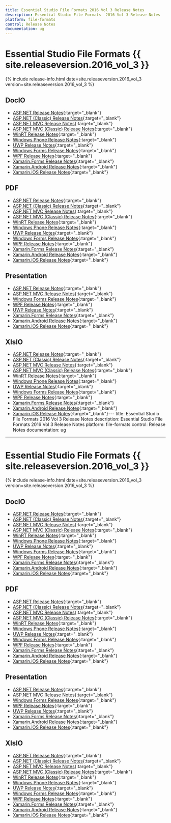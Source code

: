 ```yaml
---
title: Essential Studio File Formats 2016 Vol 3 Release Notes
description: Essential Studio File Formats  2016 Vol 3 Release Notes
platform: file-formats
control: Release Notes
documentation: ug
---
```


# Essential Studio File Formats {{ site.releaseversion.2016_vol_3  }}

{% include release-info.html date=site.releaseversion.2016_vol_3 version=site.releaseversion.2016_vol_3 %} 

## DocIO

* [ASP.NET Release Notes](/aspnet/release-notes/v14.3.0.49#docio){:target="_blank"}
* [ASP.NET (Classic) Release Notes](/aspnet-classic/release-notes/v14.3.0.49#docio){:target="_blank"}
* [ASP.NET MVC Release Notes](/aspnetmvc/release-notes/v14.3.0.49#docio){:target="_blank"}
* [ASP.NET MVC (Classic) Release Notes](/aspnetmvc-classic/release-notes/v14.3.0.49#docio){:target="_blank"}
* [WinRT Release Notes](/winrt/release-notes/v14.3.0.49#docio){:target="_blank"}
* [Windows Phone Release Notes](/wp8/release-notes/wp-winrt/v14.3.0.49#docio){:target="_blank"}
* [UWP Release Notes](/uwp/release-notes/v14.3.0.49#docio){:target="_blank"}
* [Windows Forms Release Notes](/windowsforms/release-notes/v14.3.0.49#docio){:target="_blank"}
* [WPF Release Notes](/wpf/release-notes/v14.3.0.49#docio){:target="_blank"}
* [Xamarin.Forms Release Notes](/xamarin/release-notes/v14.3.0.49#docio){:target="_blank"}
* [Xamarin.Android Release Notes](/xamarin-android/release-notes/v14.3.0.49#docio){:target="_blank"}
* [Xamarin.iOS Release Notes](/xamarin-ios/release-notes/v14.3.0.49#docio){:target="_blank"}

## PDF

* [ASP.NET Release Notes](/aspnet/release-notes/v14.3.0.49#pdf){:target="_blank"}
* [ASP.NET (Classic) Release Notes](/aspnet-classic/release-notes/v14.3.0.49#pdf){:target="_blank"}
* [ASP.NET MVC Release Notes](/aspnetmvc/release-notes/v14.3.0.49#pdf){:target="_blank"}
* [ASP.NET MVC (Classic) Release Notes](/aspnetmvc-classic/release-notes/v14.3.0.49#pdf){:target="_blank"}
* [WinRT Release Notes](/winrt/release-notes/v14.3.0.49#pdf){:target="_blank"}
* [Windows Phone Release Notes](/wp8/release-notes/wp-winrt/v14.3.0.49#pdf){:target="_blank"}
* [UWP Release Notes](/uwp/release-notes/v14.3.0.49#pdf){:target="_blank"}
* [Windows Forms Release Notes](/windowsforms/release-notes/v14.3.0.49#pdf){:target="_blank"}
* [WPF Release Notes](/wpf/release-notes/v14.3.0.49#pdf){:target="_blank"}
* [Xamarin.Forms Release Notes](/xamarin/release-notes/v14.3.0.49#pdf){:target="_blank"}
* [Xamarin.Android Release Notes](/xamarin-android/release-notes/v14.3.0.49#pdf){:target="_blank"}
* [Xamarin.iOS Release Notes](/xamarin-ios/release-notes/v14.3.0.49#pdf){:target="_blank"}

## Presentation

* [ASP.NET Release Notes](/aspnet/release-notes/v14.3.0.49#presentation){:target="_blank"}
* [ASP.NET MVC Release Notes](/aspnetmvc/release-notes/v14.3.0.49#presentation){:target="_blank"}
* [Windows Forms Release Notes](/windowsforms/release-notes/v14.3.0.49#presentation){:target="_blank"}
* [WPF Release Notes](/wpf/release-notes/v14.3.0.49#presentation){:target="_blank"}
* [UWP Release Notes](/uwp/release-notes/v14.3.0.49#presentation){:target="_blank"}
* [Xamarin.Forms Release Notes](/xamarin/release-notes/v14.3.0.49#presentation){:target="_blank"}
* [Xamarin.Android Release Notes](/xamarin-android/release-notes/v14.3.0.49#presentation){:target="_blank"}
* [Xamarin.iOS Release Notes](/xamarin-ios/release-notes/v14.3.0.49#presentation){:target="_blank"}

## XlsIO

* [ASP.NET Release Notes](/aspnet/release-notes/v14.3.0.49#xlsio){:target="_blank"}
* [ASP.NET (Classic) Release Notes](/aspnet-classic/release-notes/v14.3.0.49#xlsio){:target="_blank"}
* [ASP.NET MVC Release Notes](/aspnetmvc/release-notes/v14.3.0.49#xlsio){:target="_blank"}
* [ASP.NET MVC (Classic) Release Notes](/aspnetmvc-classic/release-notes/v14.3.0.49#xlsio){:target="_blank"}
* [WinRT Release Notes](/winrt/release-notes/v14.3.0.49#xlsio){:target="_blank"}
* [Windows Phone Release Notes](/wp8/release-notes/wp-winrt/v14.3.0.49#xlsio){:target="_blank"}
* [UWP Release Notes](/uwp/release-notes/v14.3.0.49#xlsio){:target="_blank"}
* [Windows Forms Release Notes](/windowsforms/release-notes/v14.3.0.49#xlsio){:target="_blank"}
* [WPF Release Notes](/wpf/release-notes/v14.3.0.49#xlsio){:target="_blank"}
* [Xamarin.Forms Release Notes](/xamarin/release-notes/v14.3.0.49#xlsio){:target="_blank"}
* [Xamarin.Android Release Notes](/xamarin-android/release-notes/v14.3.0.49#xlsio){:target="_blank"}
* [Xamarin.iOS Release Notes](/xamarin-ios/release-notes/v14.3.0.49#xlsio){:target="_blank"}---
title: Essential Studio File Formats 2016 Vol 3 Release Notes
description: Essential Studio File Formats  2016 Vol 3 Release Notes
platform: file-formats
control: Release Notes
documentation: ug
---

# Essential Studio File Formats {{ site.releaseversion.2016_vol_3  }}

{% include release-info.html date=site.releaseversion.2016_vol_3 version=site.releaseversion.2016_vol_3 %} 

## DocIO

* [ASP.NET Release Notes](/aspnet/release-notes/v14.3.0.49#docio){:target="_blank"}
* [ASP.NET (Classic) Release Notes](/aspnet-classic/release-notes/v14.3.0.49#docio){:target="_blank"}
* [ASP.NET MVC Release Notes](/aspnetmvc/release-notes/v14.3.0.49#docio){:target="_blank"}
* [ASP.NET MVC (Classic) Release Notes](/aspnetmvc-classic/release-notes/v14.3.0.49#docio){:target="_blank"}
* [WinRT Release Notes](/winrt/release-notes/v14.3.0.49#docio){:target="_blank"}
* [Windows Phone Release Notes](/wp8/release-notes/wp-winrt/v14.3.0.49#docio){:target="_blank"}
* [UWP Release Notes](/uwp/release-notes/v14.3.0.49#docio){:target="_blank"}
* [Windows Forms Release Notes](/windowsforms/release-notes/v14.3.0.49#docio){:target="_blank"}
* [WPF Release Notes](/wpf/release-notes/v14.3.0.49#docio){:target="_blank"}
* [Xamarin.Forms Release Notes](/xamarin/release-notes/v14.3.0.49#docio){:target="_blank"}
* [Xamarin.Android Release Notes](/xamarin-android/release-notes/v14.3.0.49#docio){:target="_blank"}
* [Xamarin.iOS Release Notes](/xamarin-ios/release-notes/v14.3.0.49#docio){:target="_blank"}

## PDF

* [ASP.NET Release Notes](/aspnet/release-notes/v14.3.0.49#pdf){:target="_blank"}
* [ASP.NET (Classic) Release Notes](/aspnet-classic/release-notes/v14.3.0.49#pdf){:target="_blank"}
* [ASP.NET MVC Release Notes](/aspnetmvc/release-notes/v14.3.0.49#pdf){:target="_blank"}
* [ASP.NET MVC (Classic) Release Notes](/aspnetmvc-classic/release-notes/v14.3.0.49#pdf){:target="_blank"}
* [WinRT Release Notes](/winrt/release-notes/v14.3.0.49#pdf){:target="_blank"}
* [Windows Phone Release Notes](/wp8/release-notes/wp-winrt/v14.3.0.49#pdf){:target="_blank"}
* [UWP Release Notes](/uwp/release-notes/v14.3.0.49#pdf){:target="_blank"}
* [Windows Forms Release Notes](/windowsforms/release-notes/v14.3.0.49#pdf){:target="_blank"}
* [WPF Release Notes](/wpf/release-notes/v14.3.0.49#pdf){:target="_blank"}
* [Xamarin.Forms Release Notes](/xamarin/release-notes/v14.3.0.49#pdf){:target="_blank"}
* [Xamarin.Android Release Notes](/xamarin-android/release-notes/v14.3.0.49#pdf){:target="_blank"}
* [Xamarin.iOS Release Notes](/xamarin-ios/release-notes/v14.3.0.49#pdf){:target="_blank"}

## Presentation

* [ASP.NET Release Notes](/aspnet/release-notes/v14.3.0.49#presentation){:target="_blank"}
* [ASP.NET MVC Release Notes](/aspnetmvc/release-notes/v14.3.0.49#presentation){:target="_blank"}
* [Windows Forms Release Notes](/windowsforms/release-notes/v14.3.0.49#presentation){:target="_blank"}
* [WPF Release Notes](/wpf/release-notes/v14.3.0.49#presentation){:target="_blank"}
* [UWP Release Notes](/uwp/release-notes/v14.3.0.49#presentation){:target="_blank"}
* [Xamarin.Forms Release Notes](/xamarin/release-notes/v14.3.0.49#presentation){:target="_blank"}
* [Xamarin.Android Release Notes](/xamarin-android/release-notes/v14.3.0.49#presentation){:target="_blank"}
* [Xamarin.iOS Release Notes](/xamarin-ios/release-notes/v14.3.0.49#presentation){:target="_blank"}

## XlsIO

* [ASP.NET Release Notes](/aspnet/release-notes/v14.3.0.49#xlsio){:target="_blank"}
* [ASP.NET (Classic) Release Notes](/aspnet-classic/release-notes/v14.3.0.49#xlsio){:target="_blank"}
* [ASP.NET MVC Release Notes](/aspnetmvc/release-notes/v14.3.0.49#xlsio){:target="_blank"}
* [ASP.NET MVC (Classic) Release Notes](/aspnetmvc-classic/release-notes/v14.3.0.49#xlsio){:target="_blank"}
* [WinRT Release Notes](/winrt/release-notes/v14.3.0.49#xlsio){:target="_blank"}
* [Windows Phone Release Notes](/wp8/release-notes/wp-winrt/v14.3.0.49#xlsio){:target="_blank"}
* [UWP Release Notes](/uwp/release-notes/v14.3.0.49#xlsio){:target="_blank"}
* [Windows Forms Release Notes](/windowsforms/release-notes/v14.3.0.49#xlsio){:target="_blank"}
* [WPF Release Notes](/wpf/release-notes/v14.3.0.49#xlsio){:target="_blank"}
* [Xamarin.Forms Release Notes](/xamarin/release-notes/v14.3.0.49#xlsio){:target="_blank"}
* [Xamarin.Android Release Notes](/xamarin-android/release-notes/v14.3.0.49#xlsio){:target="_blank"}
* [Xamarin.iOS Release Notes](/xamarin-ios/release-notes/v14.3.0.49#xlsio){:target="_blank"}